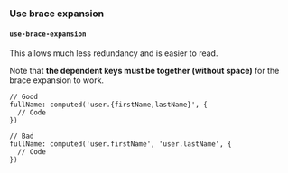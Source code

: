 ### Use brace expansion

#### `use-brace-expansion`

This allows much less redundancy and is easier to read.

Note that **the dependent keys must be together (without space)** for the brace expansion to work.

```
// Good
fullName: computed('user.{firstName,lastName}', {
  // Code
})

// Bad
fullName: computed('user.firstName', 'user.lastName', {
  // Code
})
```
